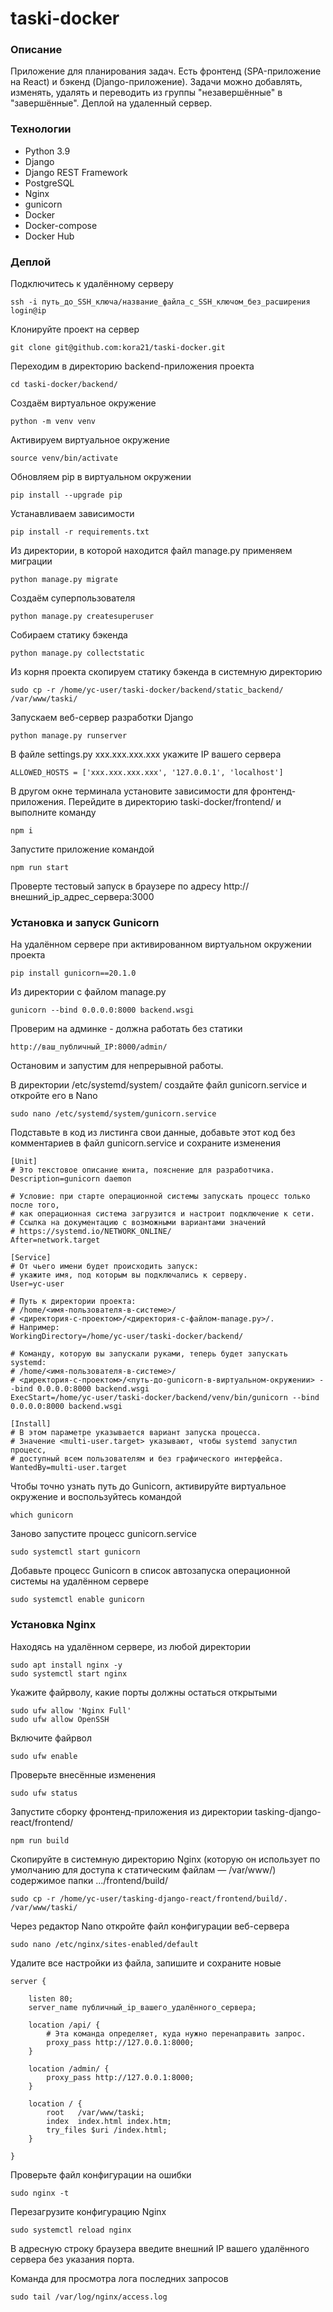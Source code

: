 # taski-docker
### Описание
Приложение для планирования задач. Есть фронтенд (SPA-приложение на React)
и бэкенд (Django-приложение). Задачи можно добавлять, изменять, удалять
и переводить из группы "незавершённые" в "завершённые". Деплой на удаленный сервер.

### Технологии
- Python 3.9
- Django
- Django REST Framework
- PostgreSQL
- Nginx
- gunicorn
- Docker
- Docker-compose
- Docker Hub


### Деплой
Подключитесь к удалённому серверу
```
ssh -i путь_до_SSH_ключа/название_файла_с_SSH_ключом_без_расширения login@ip
```
Клонируйте проект на сервер
```
git clone git@github.com:kora21/taski-docker.git
```
Переходим в директорию backend-приложения проекта
```
cd taski-docker/backend/
```
Создаём виртуальное окружение
```
python -m venv venv
```
Активируем виртуальное окружение
```
source venv/bin/activate
```
Обновляем pip в виртуальном окружении
```
pip install --upgrade pip
```
Устанавливаем зависимости
```
pip install -r requirements.txt
```
Из директории, в которой находится файл manage.py применяем миграции
```
python manage.py migrate
```
Создаём суперпользователя
```
python manage.py createsuperuser
```
Собираем статику бэкенда
```
python manage.py collectstatic
```
Из корня проекта скопируем статику бэкенда в системную директорию
```
sudo cp -r /home/yc-user/taski-docker/backend/static_backend/ /var/www/taski/
```
Запускаем веб-сервер разработки Django
```
python manage.py runserver
```
В файле settings.py xxx.xxx.xxx.xxx укажите IP вашего сервера
```
ALLOWED_HOSTS = ['xxx.xxx.xxx.xxx', '127.0.0.1', 'localhost']
```
В другом окне терминала установите зависимости для фронтенд-приложения. Перейдите в директорию taski-docker/frontend/ и выполните команду
```
npm i
```
Запустите приложение командой
```
npm run start
```
Проверте тестовый запуск в браузере по адресу
http://внешний_ip_адрес_сервера:3000

### Установка и запуск Gunicorn
На удалённом сервере при активированном виртуальном окружении проекта
```
pip install gunicorn==20.1.0
```
Из директории с файлом manage.py
```
gunicorn --bind 0.0.0.0:8000 backend.wsgi
```
Проверим на админке - должна работать без статики
```
http://ваш_публичный_IP:8000/admin/
```
Остановим и запустим для непрерывной работы.

В директории /etc/systemd/system/ создайте файл gunicorn.service и откройте его в Nano
```
sudo nano /etc/systemd/system/gunicorn.service
```
Подставьте в код из листинга свои данные, добавьте этот код без комментариев в файл gunicorn.service и сохраните изменения
```
[Unit]
# Это текстовое описание юнита, пояснение для разработчика.
Description=gunicorn daemon 

# Условие: при старте операционной системы запускать процесс только после того, 
# как операционная система загрузится и настроит подключение к сети.
# Ссылка на документацию с возможными вариантами значений 
# https://systemd.io/NETWORK_ONLINE/
After=network.target 

[Service]
# От чьего имени будет происходить запуск:
# укажите имя, под которым вы подключались к серверу.
User=yc-user 

# Путь к директории проекта:
# /home/<имя-пользователя-в-системе>/
# <директория-с-проектом>/<директория-с-файлом-manage.py>/.
# Например:
WorkingDirectory=/home/yc-user/taski-docker/backend/

# Команду, которую вы запускали руками, теперь будет запускать systemd:
# /home/<имя-пользователя-в-системе>/
# <директория-с-проектом>/<путь-до-gunicorn-в-виртуальном-окружении> --bind 0.0.0.0:8000 backend.wsgi
ExecStart=/home/yc-user/taski-docker/backend/venv/bin/gunicorn --bind 0.0.0.0:8000 backend.wsgi

[Install]
# В этом параметре указывается вариант запуска процесса.
# Значение <multi-user.target> указывают, чтобы systemd запустил процесс,
# доступный всем пользователям и без графического интерфейса.
WantedBy=multi-user.target
```
Чтобы точно узнать путь до Gunicorn, активируйте виртуальное окружение и воспользуйтесь командой
```
which gunicorn
```
Заново запустите процесс gunicorn.service
```
sudo systemctl start gunicorn 
```
Добавьте процесс Gunicorn в список автозапуска операционной системы на удалённом сервере
```
sudo systemctl enable gunicorn 
```
### Установка Nginx
Находясь на удалённом сервере, из любой директории
```
sudo apt install nginx -y
sudo systemctl start nginx
```
Укажите файрволу, какие порты должны остаться открытыми
```
sudo ufw allow 'Nginx Full'
sudo ufw allow OpenSSH
```
Включите файрвол
```
sudo ufw enable
```
Проверьте внесённые изменения
```
sudo ufw status
```
Запустите сборку фронтенд-приложения из директории tasking-django-react/frontend/
```
npm run build
```
Скопируйте в системную директорию Nginx (которую он использует по умолчанию для доступа к статическим файлам — /var/www/) содержимое папки .../frontend/build/
```
sudo cp -r /home/yc-user/tasking-django-react/frontend/build/. /var/www/taski/
```
Через редактор Nano откройте файл конфигурации веб-сервера
```
sudo nano /etc/nginx/sites-enabled/default
```
Удалите все настройки из файла, запишите и сохраните новые
```
server {

    listen 80;
    server_name публичный_ip_вашего_удалённого_сервера;
    
    location /api/ {
        # Эта команда определяет, куда нужно перенаправить запрос.
        proxy_pass http://127.0.0.1:8000;
    }

    location /admin/ {
        proxy_pass http://127.0.0.1:8000;
    }

    location / {
        root   /var/www/taski;
        index  index.html index.htm;
        try_files $uri /index.html;
    }

}
```
Проверьте файл конфигурации на ошибки
```
sudo nginx -t
```
Перезагрузите конфигурацию Nginx
```
sudo systemctl reload nginx
```
В адресную строку браузера введите внешний IP вашего удалённого сервера без указания порта.

Команда для просмотра лога последних запросов
```
sudo tail /var/log/nginx/access.log
```